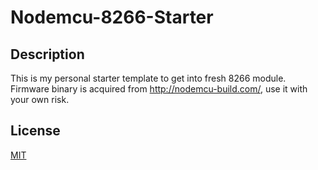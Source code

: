 # Nodemcu-8266-Starter

## Description
This is my personal starter template to get into fresh 8266 module.
Firmware binary is acquired from http://nodemcu-build.com/, use it with your own risk.

## License
[MIT](LICENSE)
